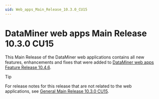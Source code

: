 ```yaml
---
uid: Web_apps_Main_Release_10.3.0_CU15
---
```


# DataMiner web apps Main Release 10.3.0 CU15

This Main Release of the DataMiner web applications contains all new features, enhancements and fixes that were added to [DataMiner web apps Feature Release 10.4.6](xref:Web_apps_Feature_Release_10.4.6).

> [!TIP]
> For release notes for this release that are not related to the web applications, see [General Main Release 10.3.0 CU15](xref:General_Main_Release_10.3.0_CU15).
